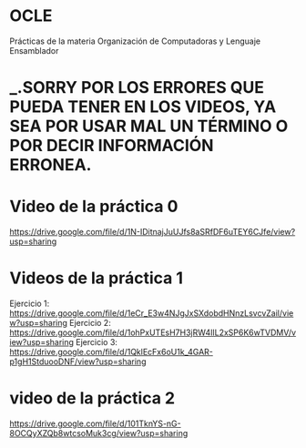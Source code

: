# OCLE

Prácticas de la materia Organización de Computadoras y Lenguaje Ensamblador

# _.SORRY POR LOS ERRORES QUE PUEDA TENER EN LOS VIDEOS, YA SEA POR USAR MAL UN TÉRMINO O POR DECIR INFORMACIÓN ERRONEA.


# Video de la práctica 0
https://drive.google.com/file/d/1N-IDitnajJuUJfs8aSRfDF6uTEY6CJfe/view?usp=sharing

# Videos de la práctica 1
Ejercicio 1: https://drive.google.com/file/d/1eCr_E3w4NJgJxSXdobdHNnzLsvcvZail/view?usp=sharing
Ejercicio 2: https://drive.google.com/file/d/1ohPxUTEsH7H3jRW4IlL2xSP6K6wTVDMV/view?usp=sharing
Ejercicio 3: https://drive.google.com/file/d/1QklEcFx6oU1k_4GAR-p1gH1StduooDNF/view?usp=sharing

# video de la práctica 2
https://drive.google.com/file/d/101TknYS-nG-8OCQyXZQb8wtcsoMuk3cg/view?usp=sharing

